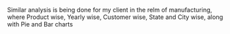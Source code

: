Similar analysis is being done for my client in the relm of manufacturing, where Product wise, Yearly wise, Customer wise, State and City wise, along with Pie and Bar charts
